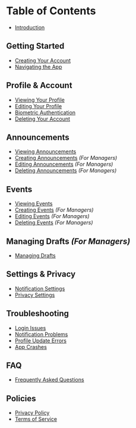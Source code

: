 # Table of Contents

* [Introduction](README.md)

## Getting Started

* [Creating Your Account](getting-started/creating-account.md)
* [Navigating the App](getting-started/navigation.md)

## Profile & Account

* [Viewing Your Profile](profile/viewing-profile.md)
* [Editing Your Profile](profile/editing-profile.md)
* [Biometric Authentication](profile/biometric-auth.md)
* [Deleting Your Account](profile/deleting-account.md)

## Announcements

* [Viewing Announcements](announcements/viewing.md)
* [Creating Announcements](announcements/creating.md) _(For Managers)_
* [Editing Announcements](announcements/editing.md) _(For Managers)_
* [Deleting Announcements](announcements/deleting.md) _(For Managers)_

## Events

* [Viewing Events](events/viewing.md)
* [Creating Events](events/creating.md) _(For Managers)_
* [Editing Events](events/editing.md) _(For Managers)_
* [Deleting Events](events/deleting.md) _(For Managers)_

## Managing Drafts _(For Managers)_

* [Managing Drafts](managing-drafts.md)

## Settings & Privacy

* [Notification Settings](settings/notifications.md)
* [Privacy Settings](settings/privacy.md)

## Troubleshooting

* [Login Issues](troubleshooting/login.md)
* [Notification Problems](troubleshooting/notifications.md)
* [Profile Update Errors](troubleshooting/profile-errors.md)
* [App Crashes](troubleshooting/crashes.md)

## FAQ

* [Frequently Asked Questions](faq.md)

## Policies

* [Privacy Policy](policies/privacy.md)
* [Terms of Service](policies/terms.md)
